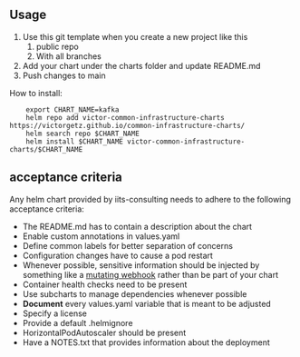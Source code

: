 ## Usage

1. Use this git template when you create a new project like this
    1. public repo
    2. With all branches
2. Add your chart under the charts folder and update README.md
3. Push changes to main

How to install:

```shell
    export CHART_NAME=kafka
    helm repo add victor-common-infrastructure-charts https://victorgetz.github.io/common-infrastructure-charts/
    helm search repo $CHART_NAME
    helm install $CHART_NAME victor-common-infrastructure-charts/$CHART_NAME
```

## acceptance criteria

Any helm chart provided by iits-consulting needs to adhere to the following acceptance criteria:

* The README.md has to contain a description about the chart
* Enable custom annotations in values.yaml
* Define common labels for better separation of concerns
* Configuration changes have to cause a pod restart
* Whenever possible, sensitive information should be injected by something like
  a [mutating webhook](https://banzaicloud.com/docs/bank-vaults/mutating-webhook/) rather than be part of your chart
* Container health checks need to be present
* Use subcharts to manage dependencies whenever possible
* **Document** every values.yaml variable that is meant to be adjusted
* Specify a license
* Provide a default .helmignore
* HorizontalPodAutoscaler should be present
* Have a NOTES.txt that provides information about the deployment

